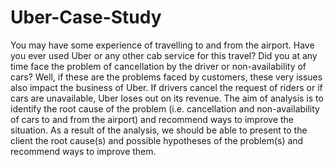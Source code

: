 # Uber-Case-Study
You may have some experience of travelling to and from the airport. Have you ever used Uber or any other cab service for this travel? Did you at any time face the problem of cancellation by the driver or non-availability of cars?  Well, if these are the problems faced by customers, these very issues also impact the business of Uber. If drivers cancel the request of riders or if cars are unavailable, Uber loses out on its revenue.  The aim of analysis is to identify the root cause of the problem (i.e. cancellation and non-availability of cars to and from the airport) and recommend ways to improve the situation. As a result of the analysis, we should be able to present to the client the root cause(s) and possible hypotheses of the problem(s) and recommend ways to improve them.

